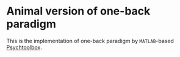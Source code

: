 # Animal version of one-back paradigm

This is the implementation of one-back paradigm by `MATLAB`-based [Psychtoolbox](https://github.com/Psychtoolbox-3/Psychtoolbox-3).
